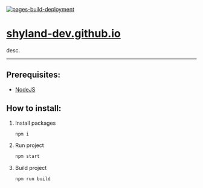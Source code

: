 [![pages-build-deployment](https://github.com/shyland-dev.github.io/actions/workflows/pages/pages-build-deployment/badge.svg?branch=gh-pages)](https://github.com/shyland-dev.github.io/actions/workflows/pages/pages-build-deployment)

# [shyland-dev.github.io](https://shyland-dev.github.io/)
desc.

---
## Prerequisites:
- [NodeJS](https://nodejs.org/)

## How to install:
1. Install packages
    ```bash
    npm i
    ```
2. Run project
    ```bash
    npm start
    ```
3. Build project
    ```bash
    npm run build
    ```
